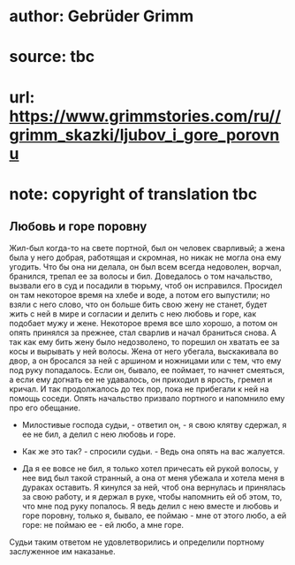 # author: Gebrüder Grimm
# source: tbc
# url: https://www.grimmstories.com/ru//grimm_skazki/ljubov_i_gore_porovnu
# note: copyright of translation tbc

## Любовь и горе поровну 

Жил-был когда-то на свете портной, был он человек сварливый; а жена была
у него добрая, работящая и скромная, но никак не могла она ему угодить.
Что бы она ни делала, он был всем всегда недоволен, ворчал, бранился,
трепал ее за волосы и бил. Доведалось о том начальство, вызвали его в
суд и посадили в тюрьму, чтоб он исправился. Просидел он там некоторое
время на хлебе и воде, а потом его выпустили; но взяли с него слово, что
он больше бить свою жену не станет, будет жить с ней в мире и согласии и
делить с нею любовь и горе, как подобает мужу и жене. Некоторое время
все шло хорошо, а потом он опять принялся за прежнее, стал сварлив и
начал браниться снова. А так как ему бить жену было недозволено, то
порешил он хватать ее за косы и вырывать у ней волосы. Жена от него
убегала, выскакивала во двор, а он бросался за ней с аршином и ножницами
или с тем, что ему под руку попадалось. Если он, бывало, ее поймает, то
начнет смеяться, а если ему догнать ее не удавалось, он приходил в
ярость, гремел и кричал. И так продолжалось до тех пор, пока не
прибегали к ней на помощь соседи. Опять начальство призвало портного и
напомнило ему про его обещание.

- Милостивые господа судьи, - ответил он, - я свою клятву сдержал, я ее
не бил, а делил с нею любовь и горе.

- Как же это так? - спросили судьи. - Ведь она опять на вас жалуется.

- Да я ее вовсе не бил, я только хотел причесать ей рукой волосы, у нее
вид был такой странный, а она от меня убежала и хотела меня в дураках
оставить. Я кинулся за ней, чтоб она вернулась и принялась за свою
работу, и я держал в руке, чтобы напомнить ей об этом, то, что мне под
руку попалось. Я ведь делил с нею вместе и любовь и горе поровну, только
я, бывало, ее поймаю - мне от этого любо, а ей горе: не поймаю ее - ей
любо, а мне горе.

Судьи таким ответом не удовлетворились и определили портному заслуженное
им наказанье.
